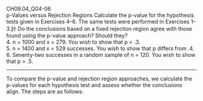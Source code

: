 CH09.04_Q04-06  
p-Values versus Rejection Regions Calculate the p-value for the hypothesis tests given in Exercises 4–6. The same tests were performed in Exercises 1–3.計 Do the conclusions based on a fixed rejection region agree with those
found using the p-value approach? Should they?  
4. n = 1000 and x = 279. You wish to show that p < .3.  
5. n = 1400 and x = 529 successes. You wish to show that p differs from .4.  
6. Seventy-two successes in a random sample of n = 120. You wish to show that p > .5.  

----
To compare the p-value and rejection region approaches, we calculate the p-values for each hypothesis test and assess whether the conclusions align. The steps are as follows:
